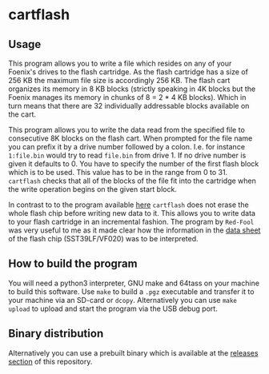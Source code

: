 # cartflash

## Usage
This program allows you to write a file which resides on any of your Foenix's drives to the flash cartridge.
As the flash cartridge has a size of 256 KB the maximum file size is accordingly 256 KB. The flash cart
organizes its memory in 8 KB blocks (strictly speaking in 4K blocks but the Foenix manages its memory in chunks of
8 = 2 * 4 KB blocks). Which in turn means that there are 32 individually addressable blocks available on the cart.

This program allows you to write the data read from the specified file to consecutive 8K blocks on the
flash cart. When prompted for the file name you can prefix it by a drive number followed by a colon. I.e.
for instance `1:file.bin` would try to read `file.bin` from drive 1. If no drive number is given it
defaults to 0. You have to specify the number of the first flash block which is to be used. This value 
has to be in the range from 0 to 31. `cartflash` checks that all of the blocks of the file fit into the 
cartridge when the write operation begins on the given start block.

In contrast to to the program available [here](https://github.com/Red-Fool/F256_FlashCart ) `cartflash`
does not erase the whole flash chip before writing new data to it. This allows you to write data to
your flash cartridge in an incremental fashion. The program by `Red-Fool` was very useful to me as it
made clear how the information in the [data sheet](https://ww1.microchip.com/downloads/en/DeviceDoc/20005023B.pdf) 
of the flash chip (SST39LF/VF020) was to be interpreted.

## How to build the program

You will need a python3 interpreter, GNU make and 64tass on your machine to build this software.
Use `make` to build a `.pgz` executable and transfer it to your machine via an SD-card or `dcopy`.
Alternatively you can use `make upload` to upload and start the program via the USB debug port.

## Binary distribution

Alternatively you can use a prebuilt binary which is available at the 
[releases section](https://github.com/rmsk2/cartflash/releases) of this repository.
